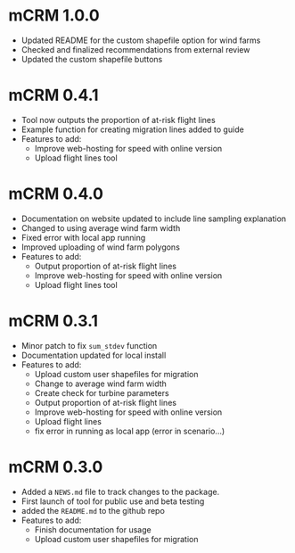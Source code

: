 # mCRM 1.0.0
* Updated README for the custom shapefile option for wind farms
* Checked and finalized recommendations from external review
* Updated the custom shapefile buttons

# mCRM 0.4.1
* Tool now outputs the proportion of at-risk flight lines
* Example function for creating migration lines added to guide
* Features to add:
  * Improve web-hosting for speed with online version
  * Upload flight lines tool
  
# mCRM 0.4.0

* Documentation on website updated to include line sampling explanation
* Changed to using average wind farm width
* Fixed error with local app running
* Improved uploading of wind farm polygons
* Features to add:
  * Output proportion of at-risk flight lines
  * Improve web-hosting for speed with online version
  * Upload flight lines tool
  
# mCRM 0.3.1

* Minor patch to fix `sum_stdev` function
* Documentation updated for local install
* Features to add:
  * Upload custom user shapefiles for migration
  * Change to average wind farm width
  * Create check for turbine parameters
  * Output proportion of at-risk flight lines
  * Improve web-hosting for speed with online version
  * Upload flight lines
  * fix error in running as local app (error in scenario...)

# mCRM 0.3.0

* Added a `NEWS.md` file to track changes to the package.
* First launch of tool for public use and beta testing
* added the `README.md` to the github repo
* Features to add:
  * Finish documentation for usage
  * Upload custom user shapefiles for migration
